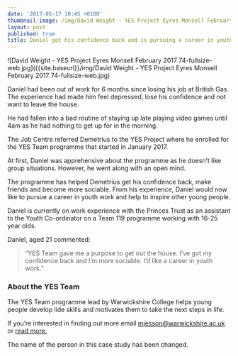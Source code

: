 ```yaml
---
date: '2017-05-17 10:45 +0100'
thumbnail-image: /img/David Weight - YES Project Eyres Monsell February 2017 74-thumbnail.jpg
layout: post
published: true
title: Daniel got his confidence back and is pursuing a career in youth work
---
```

![David Weight - YES Project Eyres Monsell February 2017 74-fullsize-web.jpg]({{site.baseurl}}/img/David Weight - YES Project Eyres Monsell February 2017 74-fullsize-web.jpg)

Daniel had been out of work for 6 months since losing his job at British Gas.  The experience had made him feel depressed, lose his confidence and not want to leave the house.

He had fallen into a bad routine of staying up late playing video games until 4am as he had nothing to get up for in the morning.

The Job Centre referred Demetrius to the YES Project where he enrolled for the YES Team programme that started in January 2017.

At first, Daniel was apprehensive about the programme as he doesn’t like group situations.  However, he went along with an open mind.

The programme has helped Demetrius get his confidence back, make friends and become more sociable.  From his experience, Daniel would now like to pursue a career in youth work and help to inspire other young people.

Daniel is currently on work experience with the Princes Trust as an assistant to the Youth Co-ordinator on a Team 119 programme working with 16-25 year olds.

Daniel, aged 21 commented:

> “YES Team gave me a purpose to get out the house. I’ve got my confidence back and I’m more sociable. I’d like a career in youth work.”

### About the YES Team

The YES Team programme lead by Warwickshire College helps young people develop lide skills and motivates them to take the next steps in life.

If you’re interested in finding out more email [mjesson@warwickshire.ac.uk](mailto:mjesson@warwickshire.ac.uk) or [read more.](https://www.yesproject.org/what-you-can-do/get-motivated-to-succeed/)

The name of the person in this case study has been changed.
